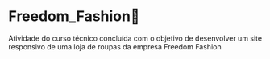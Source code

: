 # Freedom_Fashion👕
Atividade do curso técnico concluída com o objetivo de desenvolver um site responsivo de uma loja de roupas da empresa Freedom Fashion
